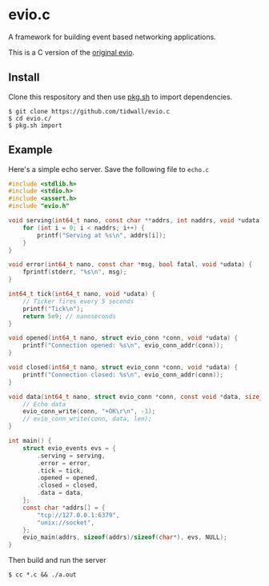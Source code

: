 # evio.c

A framework for building event based networking applications. 

This is a C version of the [original evio](https://github.com/tidwall/evio).

## Install

Clone this respository and then use [pkg.sh](https://github.com/tidwall/pkg.sh)
to import dependencies.

```
$ git clone https://github.com/tidwall/evio.c
$ cd evio.c/
$ pkg.sh import
```

## Example

Here's a simple echo server. Save the following file to `echo.c` 

```c
#include <stdlib.h>
#include <stdio.h>
#include <assert.h>
#include "evio.h"

void serving(int64_t nano, const char **addrs, int naddrs, void *udata) {
    for (int i = 0; i < naddrs; i++) {
        printf("Serving at %s\n", addrs[i]);
    }
}

void error(int64_t nano, const char *msg, bool fatal, void *udata) {
    fprintf(stderr, "%s\n", msg);
}

int64_t tick(int64_t nano, void *udata) {
    // Ticker fires every 5 seconds
    printf("Tick\n");
    return 5e9; // nanoseconds
}

void opened(int64_t nano, struct evio_conn *conn, void *udata) {
    printf("Connection opened: %s\n", evio_conn_addr(conn));
}

void closed(int64_t nano, struct evio_conn *conn, void *udata) {
    printf("Connection closed: %s\n", evio_conn_addr(conn));
}

void data(int64_t nano, struct evio_conn *conn, const void *data, size_t len, void *udata) {
    // Echo data
    evio_conn_write(conn, "+OK\r\n", -1);
    // evio_conn_write(conn, data, len);
}

int main() {
    struct evio_events evs = {
        .serving = serving,
        .error = error,
        .tick = tick,
        .opened = opened,
        .closed = closed,
        .data = data,
    };
    const char *addrs[] = { 
        "tcp://127.0.0.1:6379",
        "unix://socket",
    };
    evio_main(addrs, sizeof(addrs)/sizeof(char*), evs, NULL);
}
```

Then build and run the server

```
$ cc *.c && ./a.out
```
